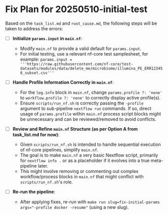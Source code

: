 # Fix Plan for 20250510-initial-test

Based on the `task_list.md` and `root_cause.md`, the following steps will be taken to address the errors:

- [ ] **Initialize `params.input` in `main.nf`**:
    - Modify `main.nf` to provide a valid default for `params.input`.
    - For initial testing, use a relevant nf-core test samplesheet, for example:
      `params.input = '''https://raw.githubusercontent.com/nf-core/test-datasets/modules/data/delete_me/microbiome/illumina_PE_ERR123456_subset.csv'''`

- [ ] **Handle Profile Information Correctly in `main.nf`**:
    - For the `log.info` block in `main.nf`, change `params.profile ?: 'none'` to `workflow.profile ?: 'none'` to correctly display active profile(s).
    - Ensure `scripts/run_nf.sh` is correctly passing the `-profile` argument to sub-pipeline `nextflow run` commands. If so, direct usage of `params.profile` within `main.nf` process script blocks might be unnecessary and can be reviewed/removed to avoid conflicts.

- [ ] **Review and Refine `main.nf` Structure (as per Option A from task_list.md for now)**:
    - Given `scripts/run_nf.sh` is intended to handle sequential execution of nf-core pipelines, simplify `main.nf`.
    - The goal is to make `main.nf` a very basic Nextflow script, primarily for `nextflow info .` or as a placeholder if it evolves into a true meta-pipeline later.
    - This might involve removing or commenting out complex workflow/process blocks in `main.nf` that might conflict with `scripts/run_nf.sh`'s role.

- [ ] **Re-run the pipeline**:
    - After applying fixes, re-run with `make run slug=fix-initial-params args="-profile docker -resume"` (using a new slug). 